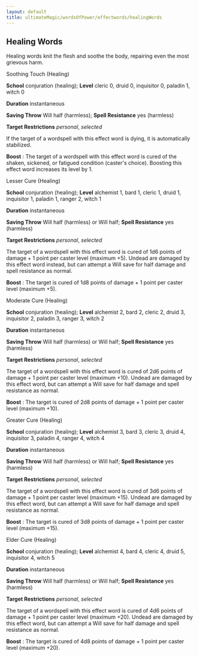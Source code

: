 ```yaml
---
layout: default
title: ultimateMagic/wordsOfPower/effectwords/healingWords
---
```

## Healing Words

Healing words knit the flesh and soothe the body, repairing even the most grievous harm.

Soothing Touch (Healing)

**School** conjuration (healing); **Level** cleric 0, druid 0, inquisitor 0, paladin 1, witch 0

**Duration** instantaneous

**Saving Throw** Will half (harmless); **Spell Resistance** yes (harmless)

**Target Restrictions** _personal_, _selected_

If the target of a wordspell with this effect word is dying, it is automatically stabilized.

**Boost** : The target of a wordspell with this effect word is cured of the shaken, sickened, or fatigued condition (caster's choice). Boosting this effect word increases its level by 1.

Lesser Cure (Healing)

**School** conjuration (healing); **Level** alchemist 1, bard 1, cleric 1, druid 1, inquisitor 1, paladin 1, ranger 2, witch 1

**Duration** instantaneous

**Saving Throw** Will half (harmless) or Will half; **Spell Resistance** yes (harmless)

**Target Restrictions** _personal_, _selected_

The target of a wordspell with this effect word is cured of 1d6 points of damage + 1 point per caster level (maximum +5). Undead are damaged by this effect word instead, but can attempt a Will save for half damage and spell resistance as normal.

**Boost** : The target is cured of 1d8 points of damage + 1 point per caster level (maximum +5).

Moderate Cure (Healing)

**School** conjuration (healing); **Level** alchemist 2, bard 2, cleric 2, druid 3, inquisitor 2, paladin 3, ranger 3, witch 2

**Duration** instantaneous

**Saving Throw** Will half (harmless) or Will half; **Spell Resistance** yes (harmless)

**Target Restrictions** _personal_, _selected_

The target of a wordspell with this effect word is cured of 2d6 points of damage + 1 point per caster level (maximum +10). Undead are damaged by this effect word, but can attempt a Will save for half damage and spell resistance as normal.

**Boost** : The target is cured of 2d8 points of damage + 1 point per caster level (maximum +10).

Greater Cure (Healing)

**School** conjuration (healing); **Level** alchemist 3, bard 3, cleric 3, druid 4, inquisitor 3, paladin 4, ranger 4, witch 4

**Duration** instantaneous

**Saving Throw** Will half (harmless) or Will half; **Spell Resistance** yes (harmless)

**Target Restrictions** _personal_, _selected_

The target of a wordspell with this effect word is cured of 3d6 points of damage + 1 point per caster level (maximum +15). Undead are damaged by this effect word, but can attempt a Will save for half damage and spell resistance as normal.

**Boost** : The target is cured of 3d8 points of damage + 1 point per caster level (maximum +15).

Elder Cure (Healing)

**School** conjuration (healing); **Level** alchemist 4, bard 4, cleric 4, druid 5, inquisitor 4, witch 5

**Duration** instantaneous

**Saving Throw** Will half (harmless) or Will half; **Spell Resistance** yes (harmless)

**Target Restrictions** _personal_, _selected_

The target of a wordspell with this effect word is cured of 4d6 points of damage + 1 point per caster level (maximum +20). Undead are damaged by this effect word, but can attempt a Will save for half damage and spell resistance as normal.

**Boost** : The target is cured of 4d8 points of damage + 1 point per caster level (maximum +20).


